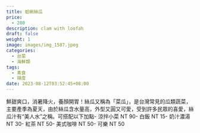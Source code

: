 ```yaml
---
title: 蛤蜊絲瓜
price:
  - 280
description: clam with loofah
draft: false
weight: 1
image: images/img_1587.jpeg
categories:
  - 台菜
  - 海鮮類
tags:
  - 素食
  - 辣度
date: 2023-08-12T03:52:45+08:00
---
```

鮮甜爽口，消暑降火，養顏開胃！絲瓜又稱為「菜瓜」，是台灣常見的瓜類蔬菜，主要產季為夏天，由於絲瓜含水量高，外型又圓又可愛，受到許多民眾的喜愛，絲瓜汁有“美人水”之稱。可搭配以下加點- 涼拌小菜  NT 90- 白飯 NT 15- 奶汁濃湯 NT 30- 紅茶  NT 50- 美式咖啡 NT 50- 可樂 NT 50